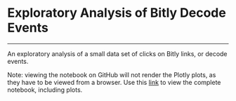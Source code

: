 # Exploratory Analysis of Bitly Decode Events
***

An exploratory analysis of a small data set of clicks on Bitly links, or decode events.

Note: viewing the notebook on GitHub will not render the Plotly plots, as they have to be viewed from a browser.  Use this [link](https://nbviewer.jupyter.org/github/jaclynrich/bitly-decodes-eda/blob/master/bitly-decodes-eda.ipynb) to view the complete notebook, including plots.
